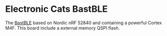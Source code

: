 # Electronic Cats BastBLE

The [BastBLE](https://electroniccats.com/store/bast-ble/) based on Nordic nRF 52840 and containing
a powerful Cortex M4F. This board include a external memory QSPI flash.
